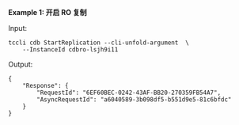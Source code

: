 **Example 1: 开启 RO 复制**



Input: 

```
tccli cdb StartReplication --cli-unfold-argument  \
    --InstanceId cdbro-lsjh9i11
```

Output: 
```
{
    "Response": {
        "RequestId": "6EF60BEC-0242-43AF-BB20-270359FB54A7",
        "AsyncRequestId": "a6040589-3b098df5-b551d9e5-81c6bfdc"
    }
}
```

